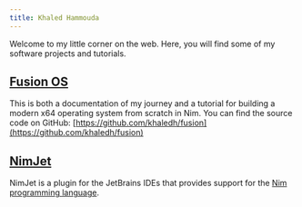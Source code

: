 ```yaml
---
title: Khaled Hammouda
---
```


Welcome to my little corner on the web. Here, you will find some of my software projects 
and tutorials.

## [Fusion OS](osdev/01-intro.md)

This is both a documentation of my journey and a tutorial for building a modern x64
operating system from scratch in Nim. You can find the source code on GitHub:
[https://github.com/khaledh/fusion](https://github.com/khaledh/fusion)

## [NimJet](nimjet/01-intro.md)

NimJet is a plugin for the JetBrains IDEs that provides support for the [Nim 
programming language](https://nim-lang.org/).
